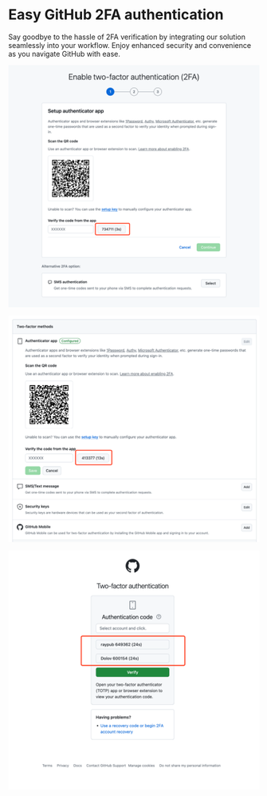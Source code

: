 # Easy GitHub 2FA authentication

Say goodbye to the hassle of 2FA verification by integrating our solution seamlessly into your workflow. Enjoy enhanced security and convenience as you navigate GitHub with ease.

![img](./screenshots/WX20240416-093157@2x.png)

![img](./screenshots/WX20240416-095619@2x.png)

![img](./screenshots/WX20240416-111958@2x.png)

<!-- ### Save recovery codes in cloud
![img](./screenshots/WX20240416-100522@2x.png) -->